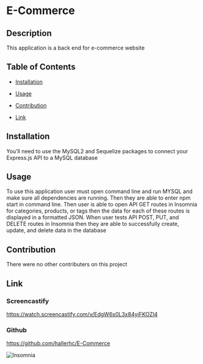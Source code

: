 # E-Commerce

## Description
This application is a back end for e-commerce website

## Table of Contents
* [Installation](#installation)

* [Usage](#usage)

* [Contribution](#contribution)

* [Link](#link)

## Installation
You’ll need to use the MySQL2 and Sequelize packages to connect your Express.js API to a MySQL database

## Usage 
To use this application user must open command line and run MYSQL and make sure all dependencies are running. Then they are able to enter npm start in command line. Then user is able to open API GET routes in Insomnia for categories, products, or tags
then the data for each of these routes is displayed in a formatted JSON. When user tests API POST, PUT, and DELETE routes in Insomnia then they are able to successfully create, update, and delete data in the database


## Contribution
There were no other contributers on this project

## Link

### Screencastify 

https://watch.screencastify.com/v/EdgW6s0L3x84yjFKOZl4

### Github 

https://github.com/hallerhc/E-Commerce

![Insomnia](https://user-images.githubusercontent.com/100663920/178085480-78e1b87f-8117-4b8d-b95f-c992bb920f75.png)
